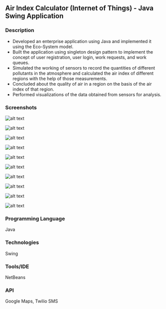 ## Air Index Calculator (Internet of Things) - Java Swing Application

### Description
* Developed an enterprise application using Java and implemented it using the Eco-System model.
* Built the application using singleton design pattern to implement the concept of user registration, user login, work requests, and work queues.
* Simulated the working of sensors to record the quantities of different pollutants in the atmosphere and calculated the air index of different regions with the help of those measurements. 
* Concluded about the quality of air in a region on the basis of the air index of that region.
* Performed visualizations of the data obtained from sensors for analysis.

### Screenshots
![alt text](https://github.com/agrawal-priyank/Internet-Of-Things-Smart-Air-Index-Calculator/blob/master/Screenshots/Screen%201.PNG)


![alt text](https://github.com/agrawal-priyank/Internet-Of-Things-Smart-Air-Index-Calculator/blob/master/Screenshots/Screen%202.PNG)


![alt text](https://github.com/agrawal-priyank/Internet-Of-Things-Smart-Air-Index-Calculator/blob/master/Screenshots/Screen%203.PNG)


![alt text](https://github.com/agrawal-priyank/Internet-Of-Things-Smart-Air-Index-Calculator/blob/master/Screenshots/Screen%204.PNG)


![alt text](https://github.com/agrawal-priyank/Internet-Of-Things-Smart-Air-Index-Calculator/blob/master/Screenshots/Screen%205.PNG)


![alt text](https://github.com/agrawal-priyank/Internet-Of-Things-Smart-Air-Index-Calculator/blob/master/Screenshots/Screen%206.PNG)


![alt text](https://github.com/agrawal-priyank/Internet-Of-Things-Smart-Air-Index-Calculator/blob/master/Screenshots/Screen%207.PNG)


![alt text](https://github.com/agrawal-priyank/Internet-Of-Things-Smart-Air-Index-Calculator/blob/master/Screenshots/Screen%208.PNG)


![alt text](https://github.com/agrawal-priyank/Internet-Of-Things-Smart-Air-Index-Calculator/blob/master/Screenshots/Screen%209.PNG)


![alt text](https://github.com/agrawal-priyank/Internet-Of-Things-Smart-Air-Index-Calculator/blob/master/Screenshots/Screen%2010.PNG)

### Programming Language
Java

### Technologies
Swing

### Tools/IDE
NetBeans

### API
Google Maps, Twilio SMS

